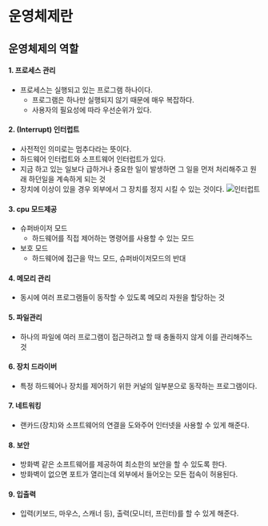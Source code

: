# 운영체제란

## 운영체제의 역할
#### 1. 프로세스 관리
  - 프로세스는 실행되고 있는 프로그램 하나이다.
    - 프로그램은 하나만 실행되지 않기 때문에 매우 복잡하다.
    - 사용자의 필요성에 따라 우선순위가 있다.
#### 2. (Interrupt) 인터럽트
  - 사전적인 의미로는 멈추다라는 뜻이다.
  - 하드웨어 인터럽트와 소프트웨어 인터럽트가 있다.
  - 지금 하고 있는 일보다 급하거나 중요한 일이 발생하면 그 일을 먼저 처리해주고 원래 하던일을 계속하게 되는 것
  - 장치에 이상이 있을 경우 외부에서 그 장치를 정지 시킬 수 있는 것이다.
  ![인터럽트](https://mblogthumb-phinf.pstatic.net/20160310_170/scw0531_1457535973049k1dmq_PNG/rweerwr.png?type=w2)
#### 3. cpu 모드제공
  - 슈퍼바이저 모드
    - 하드웨어를 직접 제어하는 명령어를 사용할 수 있는 모드
  - 보호 모드
    - 하드웨어에 접근을 막느 모드, 슈퍼바이저모드의 반대
#### 4. 메모리 관리
  - 동시에 여러 프로그램들이 동작할 수 있도록 메모리 자원을 할당하는 것
#### 5. 파일관리 
  - 하나의 파일에 여러 프로그램이 접근하려고 할 때 충돌하지 않게 이를 관리해주느 것
#### 6. 장치 드라이버
 - 특정 하드웨어나 장치를 제어하기 위한 커널의 일부분으로 동작하는 프로그램이다.
#### 7. 네트워킹
 - 랜카드(장치)와 소프트웨어의 연결을 도와주어 인터넷을 사용할 수 있게 해준다.
#### 8. 보안
 - 방화벽 같은 소프트웨어를 제공하여 최소한의 보안을 할 수 있도록 한다. 
 - 방화벽이 없으면 포트가 열리는데 외부에서 들어오는 모든 접속이 허용된다.
#### 9. 입출력
 - 입력(키보드, 마우스, 스캐너 등), 출력(모니터, 프린터)를 할 수 있게 해준다.
